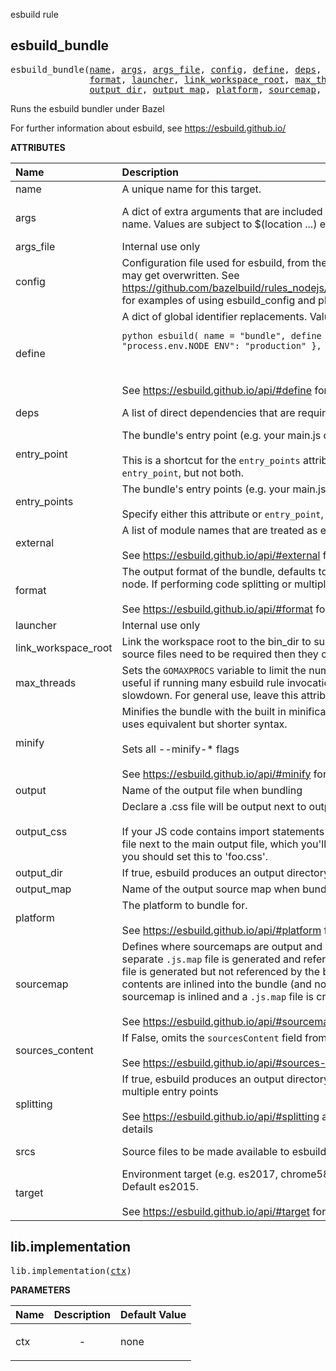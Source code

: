 <!-- Generated with Stardoc: http://skydoc.bazel.build -->

esbuild rule

<a id="#esbuild_bundle"></a>

## esbuild_bundle

<pre>
esbuild_bundle(<a href="#esbuild_bundle-name">name</a>, <a href="#esbuild_bundle-args">args</a>, <a href="#esbuild_bundle-args_file">args_file</a>, <a href="#esbuild_bundle-config">config</a>, <a href="#esbuild_bundle-define">define</a>, <a href="#esbuild_bundle-deps">deps</a>, <a href="#esbuild_bundle-entry_point">entry_point</a>, <a href="#esbuild_bundle-entry_points">entry_points</a>, <a href="#esbuild_bundle-external">external</a>,
               <a href="#esbuild_bundle-format">format</a>, <a href="#esbuild_bundle-launcher">launcher</a>, <a href="#esbuild_bundle-link_workspace_root">link_workspace_root</a>, <a href="#esbuild_bundle-max_threads">max_threads</a>, <a href="#esbuild_bundle-minify">minify</a>, <a href="#esbuild_bundle-output">output</a>, <a href="#esbuild_bundle-output_css">output_css</a>,
               <a href="#esbuild_bundle-output_dir">output_dir</a>, <a href="#esbuild_bundle-output_map">output_map</a>, <a href="#esbuild_bundle-platform">platform</a>, <a href="#esbuild_bundle-sourcemap">sourcemap</a>, <a href="#esbuild_bundle-sources_content">sources_content</a>, <a href="#esbuild_bundle-splitting">splitting</a>, <a href="#esbuild_bundle-srcs">srcs</a>, <a href="#esbuild_bundle-target">target</a>)
</pre>

Runs the esbuild bundler under Bazel

For further information about esbuild, see https://esbuild.github.io/


**ATTRIBUTES**


| Name  | Description | Type | Mandatory | Default |
| :------------- | :------------- | :------------- | :------------- | :------------- |
| <a id="esbuild_bundle-name"></a>name |  A unique name for this target.   | <a href="https://bazel.build/docs/build-ref.html#name">Name</a> | required |  |
| <a id="esbuild_bundle-args"></a>args |  A dict of extra arguments that are included in the call to esbuild, where the key is the argument name. Values are subject to $(location ...) expansion   | <a href="https://bazel.build/docs/skylark/lib/dict.html">Dictionary: String -> String</a> | optional | {} |
| <a id="esbuild_bundle-args_file"></a>args_file |  Internal use only   | <a href="https://bazel.build/docs/build-ref.html#labels">Label</a> | optional | None |
| <a id="esbuild_bundle-config"></a>config |  Configuration file used for esbuild, from the esbuild_config macro. Note that options set in this file may get overwritten. See https://github.com/bazelbuild/rules_nodejs/tree/stable/packages/esbuild/test/plugins/BUILD.bazel for examples of using esbuild_config and plugins.   | <a href="https://bazel.build/docs/build-ref.html#labels">Label</a> | optional | None |
| <a id="esbuild_bundle-define"></a>define |  A dict of global identifier replacements. Values are subject to $(location ...) expansion. Example: <pre><code>python esbuild( name = "bundle", define = { "process.env.NODE_ENV": "production" }, ) </code></pre><br><br>See https://esbuild.github.io/api/#define for more details   | <a href="https://bazel.build/docs/skylark/lib/dict.html">Dictionary: String -> String</a> | optional | {} |
| <a id="esbuild_bundle-deps"></a>deps |  A list of direct dependencies that are required to build the bundle   | <a href="https://bazel.build/docs/build-ref.html#labels">List of labels</a> | optional | [] |
| <a id="esbuild_bundle-entry_point"></a>entry_point |  The bundle's entry point (e.g. your main.js or app.js or index.js)<br><br>This is a shortcut for the <code>entry_points</code> attribute with a single entry. Specify either this attribute or <code>entry_point</code>, but not both.   | <a href="https://bazel.build/docs/build-ref.html#labels">Label</a> | optional | None |
| <a id="esbuild_bundle-entry_points"></a>entry_points |  The bundle's entry points (e.g. your main.js or app.js or index.js)<br><br>Specify either this attribute or <code>entry_point</code>, but not both.   | <a href="https://bazel.build/docs/build-ref.html#labels">List of labels</a> | optional | [] |
| <a id="esbuild_bundle-external"></a>external |  A list of module names that are treated as external and not included in the resulting bundle<br><br>See https://esbuild.github.io/api/#external for more details   | List of strings | optional | [] |
| <a id="esbuild_bundle-format"></a>format |  The output format of the bundle, defaults to iife when platform is browser and cjs when platform is node. If performing code splitting or multiple entry_points are specified, defaults to esm.<br><br>See https://esbuild.github.io/api/#format for more details   | String | optional | "" |
| <a id="esbuild_bundle-launcher"></a>launcher |  Internal use only   | <a href="https://bazel.build/docs/build-ref.html#labels">Label</a> | required |  |
| <a id="esbuild_bundle-link_workspace_root"></a>link_workspace_root |  Link the workspace root to the bin_dir to support absolute requires like 'my_wksp/path/to/file'. If source files need to be required then they can be copied to the bin_dir with copy_to_bin.   | Boolean | optional | False |
| <a id="esbuild_bundle-max_threads"></a>max_threads |  Sets the <code>GOMAXPROCS</code> variable to limit the number of threads that esbuild can run with. This can be useful if running many esbuild rule invocations in parallel, which has the potential to cause slowdown. For general use, leave this attribute unset.   | Integer | optional | 0 |
| <a id="esbuild_bundle-minify"></a>minify |  Minifies the bundle with the built in minification. Removes whitespace, shortens identifieres and uses equivalent but shorter syntax.<br><br>Sets all --minify-* flags<br><br>See https://esbuild.github.io/api/#minify for more details   | Boolean | optional | False |
| <a id="esbuild_bundle-output"></a>output |  Name of the output file when bundling   | <a href="https://bazel.build/docs/build-ref.html#labels">Label</a> | optional |  |
| <a id="esbuild_bundle-output_css"></a>output_css |  Declare a .css file will be output next to output bundle.<br><br>If your JS code contains import statements that import .css files, esbuild will place the content in a file next to the main output file, which you'll need to declare. If your output file is named 'foo.js', you should set this to 'foo.css'.   | <a href="https://bazel.build/docs/build-ref.html#labels">Label</a> | optional |  |
| <a id="esbuild_bundle-output_dir"></a>output_dir |  If true, esbuild produces an output directory containing all output files   | Boolean | optional | False |
| <a id="esbuild_bundle-output_map"></a>output_map |  Name of the output source map when bundling   | <a href="https://bazel.build/docs/build-ref.html#labels">Label</a> | optional |  |
| <a id="esbuild_bundle-platform"></a>platform |  The platform to bundle for.<br><br>See https://esbuild.github.io/api/#platform for more details   | String | optional | "browser" |
| <a id="esbuild_bundle-sourcemap"></a>sourcemap |  Defines where sourcemaps are output and how they are included in the bundle. By default, a separate <code>.js.map</code> file is generated and referenced by the bundle. If 'external', a separate <code>.js.map</code> file is generated but not referenced by the bundle. If 'inline', a sourcemap is generated and its contents are inlined into the bundle (and no external sourcemap file is created). If 'both', a sourcemap is inlined and a <code>.js.map</code> file is created.<br><br>See https://esbuild.github.io/api/#sourcemap for more details   | String | optional | "" |
| <a id="esbuild_bundle-sources_content"></a>sources_content |  If False, omits the <code>sourcesContent</code> field from generated source maps<br><br>See https://esbuild.github.io/api/#sources-content for more details   | Boolean | optional | False |
| <a id="esbuild_bundle-splitting"></a>splitting |  If true, esbuild produces an output directory containing all the output files from code splitting for multiple entry points<br><br>See https://esbuild.github.io/api/#splitting and https://esbuild.github.io/api/#entry-points for more details   | Boolean | optional | False |
| <a id="esbuild_bundle-srcs"></a>srcs |  Source files to be made available to esbuild   | <a href="https://bazel.build/docs/build-ref.html#labels">List of labels</a> | optional | [] |
| <a id="esbuild_bundle-target"></a>target |  Environment target (e.g. es2017, chrome58, firefox57, safari11,  edge16, node10, esnext). Default es2015.<br><br>See https://esbuild.github.io/api/#target for more details   | String | optional | "es2015" |


<a id="#lib.implementation"></a>

## lib.implementation

<pre>
lib.implementation(<a href="#lib.implementation-ctx">ctx</a>)
</pre>



**PARAMETERS**


| Name  | Description | Default Value |
| :------------- | :------------- | :------------- |
| <a id="lib.implementation-ctx"></a>ctx |  <p align="center"> - </p>   |  none |


